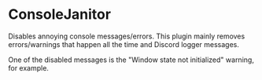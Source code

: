 # ConsoleJanitor

Disables annoying console messages/errors. This plugin mainly removes errors/warnings that happen all the time and Discord logger messages.

One of the disabled messages is the "Window state not initialized" warning, for example.

